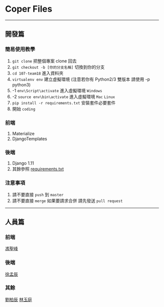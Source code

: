 # Coper Files

---

## 開發篇

### 簡易使用教學
1. `git clone` 把整個專案 clone 回去
2. `git checkout -b [你的分支名稱]` 切換到你的分支
3. `cd 107-team18` 進入資料夾
4. `virtualenv env` 建立虛擬環境 (注意若你有 Python2/3 雙版本 請使用 -p python3)
5. -1 `env\Script\activate` 進入虛擬環境 `Windows`
5. -2 `source env\bin\activate` 進入虛擬環境 `Mac` `Linux`
6. `pip install -r requirements.txt` 安裝套件必要套件 
7. 開始 `coding`

### 前端
1. Materialize
2. DjangoTemplates

### 後端
1. Django 1.11
2. 其餘參照 [requirements.txt](blob/master/requirements.txt)

### 注意事項
1. 請不要直接 `push` 到 `master`
2. 請不要直接 `merge` 如果要請求合併 請先發送 `pull request`

---

## 人員篇

### 前端
[馮聖峰](https://github.com/Fong0975)

### 後端
[徐孟辰](https://github.com/sheiun)

### 其餘
[劉柏辰](https://github.com/EE91941387EE)
[林玉庭](https://github.com/0222826398)